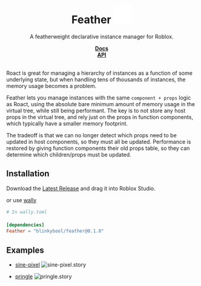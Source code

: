 <div align="center">
	<h1>Feather <img src="feather.svg"/></h1>
	<p>A featherweight declarative instance manager for Roblox.</p>
	<a href="https://blinkybool.github.io/feather/"><strong>Docs</strong></a>
	<br/>
	<a href="https://blinkybool.github.io/feather/api/"><strong>API</strong></a>
	<div></div>
	<br/>
</div>
<!--moonwave-hide-before-this-line-->

Roact is great for managing a hierarchy of instances as a function of some underlying state, but when handling tens of thousands of instances, the memory usage becomes a problem.

Feather lets you manage instances with the same `component + props` logic as Roact, using the absolute bare minimum amount of memory usage in the virtual tree, while still being performant.
The key is to not store any host props in the virtual tree, and rely just on the props in function components, which typically have a smaller memory footprint.

The tradeoff is that we can no longer detect which props need to be updated in host components, so they must all be updated. Performance is restored by giving function components their old props table, so they can determine which children/props must be updated.

## Installation

Download the [Latest Release](https://github.com/blinkybool/feather/releases/latest) and drag it into Roblox Studio.

or use [wally](https://github.com/UpliftGames/wally)

```toml
# In wally.toml

[dependencies]
Feather = "blinkybool/feather@0.1.0"
```

## Examples

* [sine-pixel](https://github.com/blinkybool/feather/blob/main/test/pringle.story.lua) ![sine-pixel.story](docs/sine-pixel.gif)

* [pringle](https://github.com/blinkybool/feather/blob/main/test/pringle.story.lua) ![pringle.story](docs/pringle.gif)
